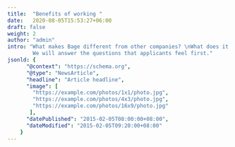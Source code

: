 ```yaml
---
title:  "Benefits of working "
date:   2020-08-05T15:53:27+06:00
draft: false
weight: 2
author: "admin"
intro: "What makes Bage different from other companies? \nWhat does it mean to work at Bage?\n 
        We will answer the questions that applicants feel first."
jsonld: {
      "@context": "https://schema.org",
      "@type": "NewsArticle",
      "headline": "Article headline",
      "image": [
        "https://example.com/photos/1x1/photo.jpg",
        "https://example.com/photos/4x3/photo.jpg",
        "https://example.com/photos/16x9/photo.jpg"
       ],
      "datePublished": "2015-02-05T08:00:00+08:00",
      "dateModified": "2015-02-05T09:20:00+08:00"
    }        
---
```

